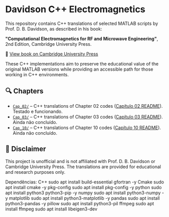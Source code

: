 # Davidson C++ Electromagnetics

This repository contains C++ translations of selected MATLAB scripts by Prof. D. B. Davidson, as described in his book:

**"Computational Electromagnetics for RF and Microwave Engineering"**, 2nd Edition, Cambridge University Press.

🔗 [View book on Cambridge University Press](https://www.cambridge.org/br/universitypress/subjects/engineering/rf-and-microwave-engineering/computational-electromagnetics-rf-and-microwave-engineering-2nd-edition?format=HB&isbn=9780521518918)

These C++ implementations aim to preserve the educational value of the original MATLAB versions while providing an accessible path for those working in C++ environments.

## 🔍 Chapters

- [`Cap_02/`](Cap_02/) – C++ translations of Chapter 02 codes ([Capítulo 02 README](Cap_02/README.md)). Testado e funcionando.
- [`Cap_03/`](Cap_03/) – C++ translations of Chapter 03 codes ([Capítulo 03 README](Cap_03/README.md)). Ainda não concluído.
- [`Cap_10/`](Cap_10/) – C++ translations of Chapter 10 codes ([Capítulo 10 README](Cap_10/README.md)). Ainda não concluído.

## 📄 Disclaimer

This project is unofficial and is not affiliated with Prof. D. B. Davidson or Cambridge University Press. The translations are provided for educational and research purposes only.

Dependências: C++ sudo apt install build-essential gfortran -y
Cmake sudo apt install cmake -y
pkg-config sudo apt install pkg-config -y
python sudo apt install python3 python3-pip -y
numpy sudo apt install python3-numpy -y
matplotlib sudo apt install python3-matplotlib -y
pandas sudo apt install python3-pandas -y
pillow sudo apt install python3-pil
ffmpeg sudo apt install ffmpeg
sudo apt install libeigen3-dev